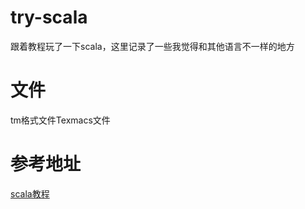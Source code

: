 # try-scala

跟着教程玩了一下scala，这里记录了一些我觉得和其他语言不一样的地方

# 文件

tm格式文件Texmacs文件

# 参考地址

[scala教程](http://www.runoob.com/scala/scala-tutorial.html)
